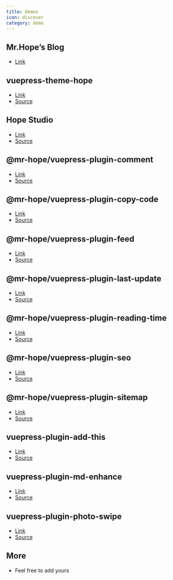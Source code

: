 ```yaml
---
title: Demos
icon: discover
category: demo
---
```


## Mr.Hope’s Blog

- [Link](https://mrhope.site)

## vuepress-theme-hope

- [Link][vuepress-theme-hope]
- [Source](https://github.com/mister-hope/vuepress-theme-hope/tree/v1/docs/theme)

## Hope Studio

- [Link][hope-studio]
- [Source](https://github.com/Hope-Studio/Hope-Studio.github.io)

## @mr-hope/vuepress-plugin-comment

- [Link][comment]
- [Source](https://github.com/mister-hope/vuepress-theme-hope/tree/v1/docs/comment)

## @mr-hope/vuepress-plugin-copy-code

- [Link][copy-code]
- [Source](https://github.com/mister-hope/vuepress-theme-hope/tree/v1/docs/copy-code)

## @mr-hope/vuepress-plugin-feed

- [Link][feed]
- [Source](https://github.com/mister-hope/vuepress-theme-hope/tree/v1/docs/feed)

## @mr-hope/vuepress-plugin-last-update

- [Link][last-update]
- [Source](https://github.com/mister-hope/vuepress-theme-hope/tree/v1/docs/last-update)

## @mr-hope/vuepress-plugin-reading-time

- [Link][reading-time]
- [Source](https://github.com/mister-hope/vuepress-theme-hope/tree/v1/docs/reading-time)

## @mr-hope/vuepress-plugin-seo

- [Link][seo]
- [Source](https://github.com/mister-hope/vuepress-theme-hope/tree/v1/docs/seo)

## @mr-hope/vuepress-plugin-sitemap

- [Link][sitemap]
- [Source](https://github.com/mister-hope/vuepress-theme-hope/tree/v1/docs/sitemap)

## vuepress-plugin-add-this

- [Link][add-this]
- [Source](https://github.com/mister-hope/vuepress-theme-hope/tree/v1/docs/add-this)

## vuepress-plugin-md-enhance

- [Link][md-enhance]
- [Source](https://github.com/mister-hope/vuepress-theme-hope/tree/v1/docs/md-enhance)

## vuepress-plugin-photo-swipe

- [Link][photo-swipe]
- [Source](https://github.com/mister-hope/vuepress-theme-hope/tree/v1/docs/photo-swipe)

## More

- Feel free to add yours

[vuepress-theme-hope]: https://vuepress-theme.mrhope.site
[add-this]: https://vuepress-add-this.mrhope.site
[comment]: https://vuepress-comment.mrhope.site
[copy-code]: https://vuepress-copy-code.mrhope.site
[feed]: https://vuepress-feed.mrhope.site
[last-update]: https://vuepress-last-update.mrhope.site
[md-enhance]: https://vuepress-md-enhance.mrhope.site
[photo-swipe]: https://vuepress-photo-swipe.mrhope.site
[reading-time]: https://vuepress-reading-time.mrhope.site
[seo]: https://vuepress-seo.mrhope.site
[sitemap]: https://vuepress-sitemap.mrhope.site
[hope-studio]: https://hope-studio.innenu.com
